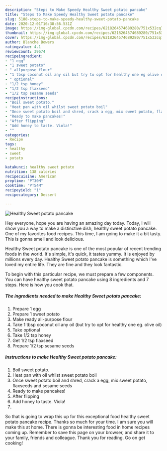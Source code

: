 ```yaml
---
description: "Steps to Make Speedy Healthy Sweet potato pancake"
title: "Steps to Make Speedy Healthy Sweet potato pancake"
slug: 5188-steps-to-make-speedy-healthy-sweet-potato-pancake
date: 2020-12-01T16:38:56.531Z
image: https://img-global.cpcdn.com/recipes/6218264574689280/751x532cq70/healthy-sweet-potato-pancake-recipe-main-photo.jpg
thumbnail: https://img-global.cpcdn.com/recipes/6218264574689280/751x532cq70/healthy-sweet-potato-pancake-recipe-main-photo.jpg
cover: https://img-global.cpcdn.com/recipes/6218264574689280/751x532cq70/healthy-sweet-potato-pancake-recipe-main-photo.jpg
author: Blanche Bowers
ratingvalue: 4.1
reviewcount: 39674
recipeingredient:
- "1 egg"
- "1 sweet potato"
- " allpurpose flour"
- "1 tbsp coconut oil any oil but try to opt for healthy one eg olive oil"
- " optional"
- "1/2 tsp honey"
- "1/2 tsp flaxseed"
- "1/2 tsp sesame seeds"
recipeinstructions:
- "Boil sweet potato."
- "Heat pan with oil whilst sweet potato boil"
- "Once sweet potato boil and shred, crack a egg, mix sweet potato, flaxseeds and sesame seeds"
- "Ready to make pancakes!"
- "After flipping"
- "Add honey to taste. Viola!"
- ""
categories:
- Recipe
tags:
- healthy
- sweet
- potato

katakunci: healthy sweet potato 
nutrition: 138 calories
recipecuisine: American
preptime: "PT30M"
cooktime: "PT54M"
recipeyield: "1"
recipecategory: Dessert

---
```



![Healthy Sweet potato pancake](https://img-global.cpcdn.com/recipes/6218264574689280/751x532cq70/healthy-sweet-potato-pancake-recipe-main-photo.jpg)

Hey everyone, hope you are having an amazing day today. Today, I will show you a way to make a distinctive dish, healthy sweet potato pancake. One of my favorites food recipes. This time, I am going to make it a bit tasty. This is gonna smell and look delicious.

Healthy Sweet potato pancake is one of the most popular of recent trending foods in the world. It's simple, it's quick, it tastes yummy. It is enjoyed by millions every day. Healthy Sweet potato pancake is something which I've loved my entire life. They are fine and they look fantastic.




To begin with this particular recipe, we must prepare a few components. You can have healthy sweet potato pancake using 8 ingredients and 7 steps. Here is how you cook that.

<!--inarticleads1-->

##### The ingredients needed to make Healthy Sweet potato pancake:

1. Prepare 1 egg
1. Prepare 1 sweet potato
1. Make ready  all-purpose flour
1. Take 1 tbsp coconut oil any oil (but try to opt for healthy one eg. olive oil)
1. Take  optional
1. Take 1/2 tsp honey
1. Get 1/2 tsp flaxseed
1. Prepare 1/2 tsp sesame seeds




<!--inarticleads2-->

##### Instructions to make Healthy Sweet potato pancake:

1. Boil sweet potato.
1. Heat pan with oil whilst sweet potato boil
1. Once sweet potato boil and shred, crack a egg, mix sweet potato, flaxseeds and sesame seeds
1. Ready to make pancakes!
1. After flipping
1. Add honey to taste. Viola!
1. 




So that is going to wrap this up for this exceptional food healthy sweet potato pancake recipe. Thanks so much for your time. I am sure you will make this at home. There is gonna be interesting food in home recipes coming up. Remember to save this page on your browser, and share it to your family, friends and colleague. Thank you for reading. Go on get cooking!
